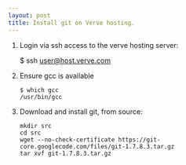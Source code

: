 ```yaml
---
layout: post
title: Install git on Verve hosting.
---
```


1.  Login via ssh access to the verve hosting server:

       $ ssh user@host.verve.com

2.  Ensure gcc is available

        $ which gcc
        /usr/bin/gcc


3.  Download and install git, from source:

        mkdir src
        cd src
        wget --no-check-certificate https://git-core.googlecode.com/files/git-1.7.8.3.tar.gz
        tar xvf git-1.7.8.3.tar.gz

